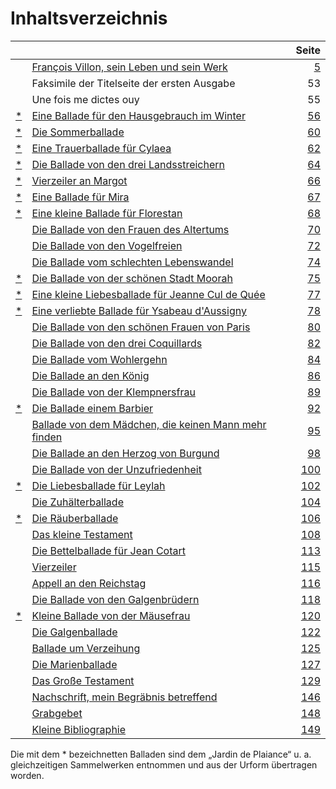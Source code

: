 # Inhaltsverzeichnis

|      |                                                            | Seite |
| :--- | :--------------------------------------------------------- | ----: |
|      | [François Villon, sein Leben und sein Werk][5]             |   [5] |
|      | Faksimile der Titelseite der ersten Ausgabe                |    53 |
|      | Une fois me dictes ouy                                     |    55 |
| [\*] | [Eine Ballade für den Hausgebrauch im Winter][56]          |  [56] |
| [\*] | [Die Sommerballade][60]                                    |  [60] |
| [\*] | [Eine Trauerballade für Cylaea][62]                        |  [62] |
| [\*] | [Die Ballade von den drei Landsstreichern][64]             |  [64] |
| [\*] | [Vierzeiler an Margot][66]                                 |  [66] |
| [\*] | [Eine Ballade für Mira][67]                                |  [67] |
| [\*] | [Eine kleine Ballade für Florestan][68]                    |  [68] |
|      | [Die Ballade von den Frauen des Altertums][70]             |  [70] |
|      | [Die Ballade von den Vogelfreien][72]                      |  [72] |
|      | [Die Ballade vom schlechten Lebenswandel][74]              |  [74] |
| [\*] | [Die Ballade von der schönen Stadt Moorah][75]             |  [75] |
| [\*] | [Eine kleine Liebesballade für Jeanne Cul de Quée][77]     |  [77] |
| [\*] | [Eine verliebte Ballade für Ysabeau d'Aussigny][78]        |  [78] |
|      | [Die Ballade von den schönen Frauen von Paris][80]         |  [80] |
|      | [Die Ballade von den drei Coquillards][82]                 |  [82] |
|      | [Die Ballade vom Wohlergehn][84]                           |  [84] |
|      | [Die Ballade an den König][86]                             |  [86] |
|      | [Die Ballade von der Klempnersfrau][89]                    |  [89] |
| [\*] | [Die Ballade einem Barbier][92]                            |  [92] |
|      | [Ballade von dem Mädchen, die keinen Mann mehr finden][95] |  [95] |
|      | [Die Ballade an den Herzog von Burgund][98]                |  [98] |
|      | [Die Ballade von der Unzufriedenheit][100]                 | [100] |
| [\*] | [Die Liebesballade für Leylah][102]                        | [102] |
|      | [Die Zuhälterballade][104]                                 | [104] |
| [\*] | [Die Räuberballade][106]                                   | [106] |
|      | [Das kleine Testament][108]                                | [108] |
|      | [Die Bettelballade für Jean Cotart][113]                   | [113] |
|      | [Vierzeiler][115]                                          | [115] |
|      | [Appell an den Reichstag][116]                             | [116] |
|      | [Die Ballade von den Galgenbrüdern][118]                   | [118] |
| [\*] | [Kleine Ballade von der Mäusefrau][120]                    | [120] |
|      | [Die Galgenballade][122]                                   | [122] |
|      | [Ballade um Verzeihung][125]                               | [125] |
|      | [Die Marienballade][127]                                   | [127] |
|      | [Das Große Testament][129]                                 | [129] |
|      | [Nachschrift, mein Begräbnis betreffend][146]              | [146] |
|      | [Grabgebet][148]                                           | [148] |
|      | [Kleine Bibliographie][149]                                | [149] |

Die mit dem \* bezeichnetten Balladen sind dem „Jardin de Plaiance“ u. a. gleichzeitigen Sammelwerken entnommen und aus der Urform übertragen worden.

[\*]: #fussnote "Die mit dem \* bezeichnetten Balladen sind dem „Jardin de Plaiance“ u. a. gleichzeitigen Sammelwerken entnommen und aus der Urform übertragen worden."

[5]: francois-villon/leben-werk-wertung.md "François Villon / Leben, Werk und Wertung"

[56]: eine-ballade-fuer-den-hausgebrauch-im-winter.md "Eine Ballade für den Hausgebrauch im Winter"

[60]: die-sommerballade.md "Die Sommerballade"

[62]: eine-trauerballade-fuer-cylaea.md "Eine Trauer-Ballade um meine treulose Freundin Cylaea"

[64]: die-ballade-von-den-drei-landsstreichern.md "Die Ballade von den drei Landsstreichern"

[66]: vierzeiler-an-margot.md "Vierzeiler an Margot den der Villon seiner Kleinen Margot schrieb"

[67]: eine-ballade-fuer-mira.md "Eine Ballade gedichtet für Mira l՚Ydolle"

[68]: eine-kleine-ballade-fuer-florestan.md "Eine kleine Ballade vom Prinzen Florestan"

[70]: die-ballade-von-den-frauen-des-altertums.md "Die Ballade von den Frauen des Altertums"

[72]: die-ballade-von-den-vogelfreien.md "Die Ballade von den Vogelfreien"

[74]: die-ballade-vom-schlechten-lebenswandel.md "Die Ballade vom schlechten Lebenswandel"

[75]: die-ballade-von-der-schoenen-stadt-moorah.md "Die Ballade von der schönen Stadt Moorah"

[77]: eine-kleine-liebesballade-fuer-jeanne-cul-de-quee.md "Eine kleine Liebesballade gedichtet für Jeanne Cul de Quée"

[78]: eine-verliebte-ballade-fuer-ysabeau-daussigny.md "Eine verliebte Ballade für Ysabeau d'Aussigny"

[80]: die-ballade-von-den-schoenen-frauen-von-paris.md "Die Ballade von den schönen Frauen von Paris"

[82]: die-ballade-von-den-drei-coquillards.md "Eine kleine Räuber-Ballade von den drei Coquillards"

[84]: die-ballade-vom-wohlergehn.md "Die Ballade vom Wohlergehn auf dieser elenden Welt…"

[86]: die-ballade-an-den-koenig.md "Eine nette Ballade, Villon dem König aus der Verbannung sandte"

[89]: die-ballade-von-der-klempnersfrau.md "Die Jammerballade von einer alten Klempnersfrau"

[92]: die-ballade-einem-barbier.md "Die Ballabe von einem netten kleinen Barbier"

[95]: ballade-von-dem-maedchen-die-keinen-mann-mehr-finden.md "Die Ballade von den Mädchen, die keinen Mann mehr finden"

[98]: die-ballade-an-den-herzog-von-burgund.md "Eine nette kleine Ballabe, die Meister villon, als er dringend Geld brauchte, dem serzog von Burgund überreichen ließ"

[100]: die-ballade-von-der-unzufriedenheit.md "Die Ballade von der ewigen Unzufriedenheit"

[102]: die-liebesballade-fuer-leylah.md "Die Liebes-Ballade für ein kleines Zigeunermädchen namens Leylah"

[104]: die-zuhaelterballade.md "Die Zuhälter-Ballade von villon und seiner dicken Margot"

[106]: die-raeuberballade.md "Die Räuber Ballade vom roten Coquillard"

[108]: das-kleine-testament.md "Das kleine Testament (Bruchstück)"

[113]: die-bettelballade-fuer-jean-cotart.md "Eine Bettel-Ballade für meinen armen Bruder Jean Cotart"

[115]: vierzeiler.md "Vierzeiler, den Villon unter sein Todesurteil schrieb"

[116]: appell-an-den-reichstag.md "Eine Ballade vom Appell Villons an den Reichstag"

[118]: die-ballade-von-den-galgenbruedern.md "Eine Ballabe von den Galgenbrüdern"

[120]: kleine-ballade-von-der-maeusefrau.md "Eine kleine Ballabe von der Mäusefrau, die in Villons Zelle Junge bekam"

[122]: die-galgenballade.md "Die Galgen-Ballade, die Villon seinen Freunden zum Abschied gedichtet hat"

[125]: ballade-um-verzeihung.md "Eine Ballade, mit der Meister Villon seine lieben Mitmenschen um Verzeihung bittet"

[127]: die-marienballade.md "Eine Marien-Ballade die Villon seiner Mutter für den Sausgebrauch gedichtet hat"

[129]: das-grosse-testament.md "Das große Testament (Bruchstück)"

[146]: nachschrift-mein-begraebnis-betreffend.md "Notwendige Nachschrift, mein Begräbnis betreffend"

[148]: grabgebet.md "Notwendige Anweisung, welches Gebet ihr an meinem Grabe zu sprechen habt"

[149]: kleine-bibliographie.md
